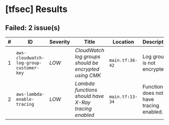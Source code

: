 
# [tfsec] Results
## Failed: 2 issue(s)
| # | ID | Severity | Title | Location | Description |
|---|----|----------|-------|----------|-------------|
| 1 | `aws-cloudwatch-log-group-customer-key` | *LOW* | _CloudWatch log groups should be encrypted using CMK_ | `main.tf:36-42` | Log group is not encrypted. |
| 2 | `aws-lambda-enable-tracing` | *LOW* | _Lambda functions should have X-Ray tracing enabled_ | `main.tf:13-34` | Function does not have tracing enabled. |

